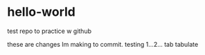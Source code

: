 # hello-world
test repo to practice w github


these are changes Im making to commit. testing 1...2...
  tab
  tabulate
